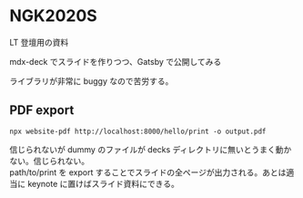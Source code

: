 # NGK2020S

LT 登壇用の資料

mdx-deck でスライドを作りつつ、Gatsby で公開してみる

ライブラリが非常に buggy なので苦労する。

## PDF export

```
npx website-pdf http://localhost:8000/hello/print -o output.pdf
```

信じられないが dummy のファイルが decks ディレクトリに無いとうまく動かない。信じられない。  
path/to/print を export することでスライドの全ページが出力される。あとは適当に keynote に置けばスライド資料にできる。
